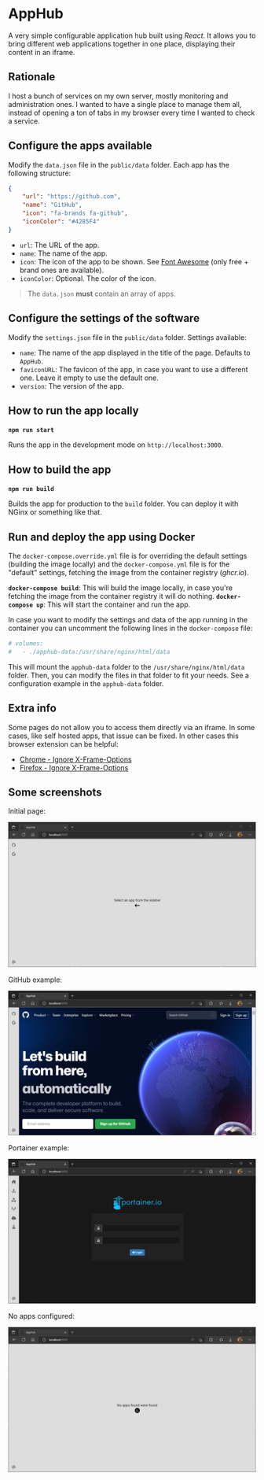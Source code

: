 # AppHub

A very simple configurable application hub built using _React_. It allows you to bring different web applications together in one place, displaying their content in an iframe.

## Rationale

I host a bunch of services on my own server, mostly monitoring and administration ones. I wanted to have a single place to manage them all, instead of opening a ton of tabs in my browser every time I wanted to check a service.

## Configure the apps available

Modify the `data.json` file in the `public/data` folder. Each app has the following structure:

```json
{
    "url": "https://github.com",
    "name": "GitHub",
    "icon": "fa-brands fa-github",
    "iconColor": "#4285F4"
}
```

- `url`: The URL of the app.
- `name`: The name of the app.
- `icon`: The icon of the app to be shown. See [Font Awesome](https://fontawesome.com/icons?d=gallery) (only free + brand ones are available).
- `iconColor`: Optional. The color of the icon.

> The `data.json` **must** contain an array of apps.

## Configure the settings of the software

Modify the `settings.json` file in the `public/data` folder. Settings available:

- `name`: The name of the app displayed in the title of the page. Defaults to `AppHub`.
- `faviconURL`: The favicon of the app, in case you want to use a different one. Leave it empty to use the default one.
- `version`: The version of the app.

## How to run the app locally

**`npm run start`**

Runs the app in the development mode on `http://localhost:3000`.

## How to build the app

**`npm run build`**

Builds the app for production to the `build` folder. You can deploy it with NGinx or something like that.

## Run and deploy the app using Docker

The `docker-compose.override.yml` file is for overriding the default settings (building the image locally) and the `docker-compose.yml` file is for the "default" settings, fetching the image from the container registry (_ghcr.io_).

**`docker-compose build`**: This will build the image locally, in case you're fetching the image from the container registry it will do nothing.
**`docker-compose up`**: This will start the container and run the app.

In case you want to modify the settings and data of the app running in the container you can uncomment the following lines in the `docker-compose` file:

```yaml
# volumes:
#   - ./apphub-data:/usr/share/nginx/html/data
```

This will mount the `apphub-data` folder to the `/usr/share/nginx/html/data` folder. Then, you can modify the files in that folder to fit your needs. See a configuration example in the `apphub-data` folder.

## Extra info

Some pages do not allow you to access them directly via an iframe. In some cases, like self hosted apps, that issue can be fixed. In other cases this browser extension can be helpful:

- [Chrome - Ignore X-Frame-Options](https://chrome.google.com/webstore/detail/ignore-x-frame-headers/gleekbfjekiniecknbkamfmkohkpodhe)
- [Firefox - Ignore X-Frame-Options](https://addons.mozilla.org/es/firefox/addon/ignore-x-frame-options-header/)

## Some screenshots

Initial page:

![Initial page](doc/imgs/select-app.png)

GitHub example:

![GitHub example](doc/imgs/github.png)

Portainer example:

![Portainer example](doc/imgs/portainer.png)

No apps configured:

![No apps configured](doc/imgs/no-apps.png)
